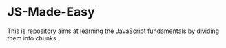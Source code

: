 # JS-Made-Easy
This is repository aims at learning the JavaScript fundamentals by dividing them into chunks.
